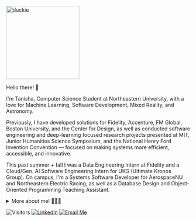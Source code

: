 <img src="https://i.gifer.com/origin/f5/f5baef4b6b6677020ab8d091ef78a3bc.gif" alt="duckie" width="200"/>

Hello there! 👋

I'm Tanisha, Computer Science Student at Northeastern University, with a love for Machine Learning, Software Development, Mixed Reality, and Astronomy.

Previously, I have developed solutions for Fidelity, Accenture, FM Global, Boston University, and the Center for Design, as well as conducted software engineering and deep-learning focused research projects presented at MIT, Junior Humanities Science Symposium, and the National Henry Ford Invention Convention — focused on making systems more efficient, accessible, and innovative.

This past summer + fall I was a Data Engineering Intern at Fidelity and a Cloud/Gen. AI Software Engineering Intern for UKG (Ultimate Kronos Group). On campus, I'm a Systems Software Developer for AerospaceNU and Northeastern Electric Racing, as well as a Database Design and Object-Oriented Programming Teaching Assistant.

<details>
<summary>More about me! 👩🏻‍💻</summary>

```
Favorite food: 🍜 
My other interests: 🪐🎧
I play: 🎾
```
<table>
  <tr>
    <th>Languages</th>
    <th>Artificial Intelligence and Machine Learning</th>
    <th>Data Management and Feature Engineering</th>
    <th>Front-End Frameworks</th>
  </tr>
  <tr>
    <td>
      <img src="https://img.shields.io/badge/java-3a75af?style=for-the-badge&logo=coffeescript&logoColor=FDFDFE"></img>
      <img src="https://img.shields.io/badge/Python-FFD43B?style=for-the-badge&logo=python&logoColor=blue"></img>
      <img src="https://img.shields.io/badge/JavaScript-323330?style=for-the-badge&logo=javascript&logoColor=F7DF1E"></img>
      <img src="https://img.shields.io/badge/Kotlin-0095D5?&style=for-the-badge&logo=kotlin&logoColor=white"></img>
      <img src="https://img.shields.io/badge/C%2B%2B-00599C?style=for-the-badge&logo=c%2B%2B&logoColor=white"></img>
    </td>
    <td>
      <img src="https://img.shields.io/badge/PyTorch-EE4C2C?style=for-the-badge&logo=pytorch&logoColor=white"></img>
      <img src="https://img.shields.io/badge/TensorFlow-FF6F00?style=for-the-badge&logo=tensorflow&logoColor=white"></img>
      <img src="https://img.shields.io/badge/Numpy-777BB4?style=for-the-badge&logo=numpy&logoColor=white"></img>
      <img src="https://img.shields.io/badge/OpenCV-27338e?style=for-the-badge&logo=OpenCV&logoColor=white"></img>
      <img src="https://img.shields.io/badge/Jupyter-F37626.svg?&style=for-the-badge&logo=Jupyter&logoColor=white"></img>
      <img src="https://img.shields.io/badge/Colab-F9AB00?style=for-the-badge&logo=googlecolab&color=525252"></img>
    </td>
    <td>
      <img src="https://img.shields.io/badge/Pandas-2C2D72?style=for-the-badge&logo=pandas&logoColor=white"></img>
      <img src="https://img.shields.io/badge/mysql-4479A1.svg?style=for-the-badge&logo=mysql&logoColor=white"></img>
      <img src="https://img.shields.io/badge/redis-%23DD0031.svg?style=for-the-badge&logo=redis&logoColor=white"></img>
      <img src="https://img.shields.io/badge/PostgreSQL-316192?style=for-the-badge&logo=postgresql&logoColor=white"></img>
      <img src="https://img.shields.io/badge/MongoDB-4EA94B?style=for-the-badge&logo=mongodb&logoColor=white"></img>
      <img src="https://img.shields.io/badge/SQLite-07405E?style=for-the-badge&logo=sqlite&logoColor=white"></img>
      <img src="https://img.shields.io/badge/conda-342B029.svg?&style=for-the-badge&logo=anaconda&logoColor=white"></img>  
    </td>
    <td>
      <img src="https://img.shields.io/badge/React-20232A?style=for-the-badge&logo=react&logoColor=61DAFB"></img>
      <img src="https://img.shields.io/badge/React_Native-20232A?style=for-the-badge&logo=react&logoColor=61DAFB"></img>
      <img src="https://img.shields.io/badge/Flask-000000?style=for-the-badge&logo=flask&logoColor=white"></img>
      <img src="https://img.shields.io/badge/d3.js-F9A03C?style=for-the-badge&logo=d3.js&logoColor=white"></img>
    </td>
  </tr>
</table>

I like to sing! Check out my covers: [🎤](https://www.bandlab.com/chimmyxchammy)
</details>

![Visitors](https://api.visitorbadge.io/api/visitors?path=https%3A%2F%2Fgithub.com%2Ftanisharajgor&label=Visitors%20Just%20Like%20You!%20%E2%9D%A4%EF%B8%8F&labelColor=%23181818&countColor=%23d9e3f0&style=flat)
[![LinkedIn](https://img.shields.io/badge/LinkedIn-0b65c2?logo=linkedin&logoColor=white)](https://www.linkedin.com/in/tanisharajgor/)
[![Email Me](https://img.shields.io/badge/Email_Me-bc2927?logo=gmail&logoColor=white)](mailto:tanisha.rajgor@gmail.com)
